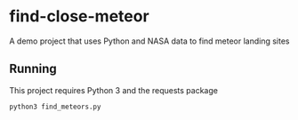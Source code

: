 # find-close-meteor

A demo project that uses Python and NASA data to find meteor landing sites

## Running

This project requires Python 3 and the requests package

`python3 find_meteors.py`

